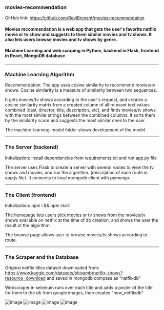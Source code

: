 ### movies-recommendation

GitHub link: https://github.com/ReviBronsht/movies-recommendation

#### Movies recommendation is a web app that gets the user's favorite netflix movie or tv show and suggests to them similar movies and tv shows. It also lets users browse movies and tv shows by genre.

#### Machine Learning and web scraping in Python, backend in Flask, frontend in React, MongoDB database 

<hr>

### Machine Learning Algorithm


Recommendation: The app uses cosine similarity to recommend movies/tv shows. Cosine similarity is a measure of similarity between two sequences.

It gets movies/tv shows according to the user's request, and creates a cosine similarity matrix from a created column of all relevant text values combined (cast, director, title, description, etc), and finds movies/tv shows with the most similar strings between the combined columns. It sorts them by the similarity score and suggests the most similar ones to the user.

The machine-learning-model folder shows development of the model.

<hr>

### The Server (backend)

Initialization: install dependencies from requirements.txt and run app.py file

The server uses Flask to create a server with several routes to view the tv shows and movies, and run the algorithm. (description of each route in app.js file). 
It connects to local mongodb client with pymongo.

<hr>

### The Client (frontend)

Initialization: npm i && npm start

The homepage lets users pick movies or tv shows from the movies/tv shows avaliable on netflix at the time of db creation, and shows the user the result of the algorithm.

The browse page allows user to browse movies/tv shows according to route.

<hr>

### The Scraper and the Database 

Original netflix titles dataset downloaded from: https://www.kaggle.com/datasets/shivamb/netflix-shows?resource=download
and saved in mongodb compass as "netflixdb"

Webscraper in selenium runs over each title and adds a poster of the title for them to the db from google images, then creates "new_netflixdb"

![image](https://github.com/ReviBronsht/movies-recommendation/assets/97298035/aaad4e04-6cf4-4892-bf47-f3c1fe7a3fc6)
![image](https://github.com/ReviBronsht/movies-recommendation/assets/97298035/65355c4f-cc0e-481f-9d1d-84d384fc3703)
![image](https://github.com/ReviBronsht/movies-recommendation/assets/97298035/0d0d7b21-e645-4341-83ad-9af2ae48096d)
![image](https://github.com/ReviBronsht/movies-recommendation/assets/97298035/55bc2d47-3676-47be-9399-31e2e52a389b)


